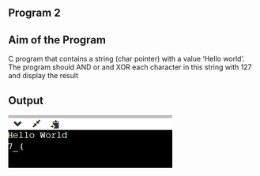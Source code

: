 ## Program 2
## Aim of the Program
C program that contains a string (char pointer) with a value ‘Hello world’. The program should AND or and XOR each character in this string with 127 and display the result

## Output
![image](program2_Output.png)
